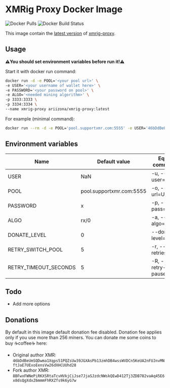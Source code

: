 # XMRig Proxy Docker Image

![Docker Pulls](https://img.shields.io/docker/pulls/molecul/xmrig-proxy) ![Docker Build Status](https://img.shields.io/docker/build/molecul/xmrig-proxy) 

This image contain the [latest version](https://github.com/xmrig/xmrig-proxy/releases/latest) of [xmrig-proxy](https://xmrig.com/proxy). 

## Usage

**⚠️You should set environment variables before run it!⚠️**

Start it with docker run command:

```sh
docker run -d -e POOL='<your pool url>' \ 
-e USER='<your username of wallet here>' \
-e PASSWORD='<your password on pool>' \
-e ALGO='<needed mining algorithm>' \
-p 3333:3333 \
-p 3334:3334 \
--name xmrig-proxy ariizona/xmrig-proxy:latest
```

For example (minimal command):

```sh
docker run --rm -d -e POOL='pool.supportxmr.com:5555' -e USER='46bDdBeUmSQDwma1Xqps51PQZsUw39JGXAsPb13zmhDB4wssWVDCn5KeUA2nFUJnvMNftJaE7UExoEensVw26dXHCUUhd28' -p 3333:3333 ariizona/xmrig-proxy:latest
```

## Environment variables

| Name | Default value | Equal command | Description |
| ------ | ------ | ------ | ------ |
| USER | NaN | -u, --user=USR | username for mining server / wallet
| POOL | pool.supportxmr.com:5555 | -o, --url=URL | URL of mining server
| PASSWORD | x | -p, --pass=PWD | password for mining server
| ALGO | rx/0 | -a, --algo=ALGO | mining algorithm https://xmrig.com/docs/algorithms
| DONATE_LEVEL | 0 | --donate-level=N | [donate](https://github.com/xmrig/xmrig-proxy#donations) level
| RETRY_SWITCH_POOL | 5 | -r, --retries=N | number of times to retry before switch to backup server
| RETRY_TIMEOUT_SECONDS | 5 | -R, --retry-pause=N | time to pause between retries

## Todo

- Add more options

## Donations

By default in this image default donation fee disabled. Donation fee applies only if you use more than 256 miners.
You can donate me some coins to buy ☕coffee☕ here:
* Original author XMR: `46bDdBeUmSQDwma1Xqps51PQZsUw39JGXAsPb13zmhDB4wssWVDCn5KeUA2nFUJnvMNftJaE7UExoEensVw26dXHCUUhd28`
* Fork author XMR: `8BFwxFWNePiRKXSRtaTcvHVkjCiJse7JjaSJzdcNWskQEwD412Tj3ZDB782vaAq45E6x8dsQgXdxZ6mmmFhRXZfs9k6yG7w`
